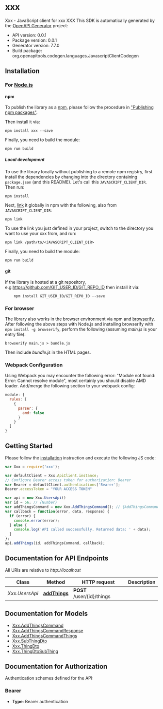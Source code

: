 # xxx

Xxx - JavaScript client for xxx
XXX
This SDK is automatically generated by the [OpenAPI Generator](https://openapi-generator.tech) project:

- API version: 0.0.1
- Package version: 0.0.1
- Generator version: 7.7.0
- Build package: org.openapitools.codegen.languages.JavascriptClientCodegen

## Installation

### For [Node.js](https://nodejs.org/)

#### npm

To publish the library as a [npm](https://www.npmjs.com/), please follow the procedure in ["Publishing npm packages"](https://docs.npmjs.com/getting-started/publishing-npm-packages).

Then install it via:

```shell
npm install xxx --save
```

Finally, you need to build the module:

```shell
npm run build
```

##### Local development

To use the library locally without publishing to a remote npm registry, first install the dependencies by changing into the directory containing `package.json` (and this README). Let's call this `JAVASCRIPT_CLIENT_DIR`. Then run:

```shell
npm install
```

Next, [link](https://docs.npmjs.com/cli/link) it globally in npm with the following, also from `JAVASCRIPT_CLIENT_DIR`:

```shell
npm link
```

To use the link you just defined in your project, switch to the directory you want to use your xxx from, and run:

```shell
npm link /path/to/<JAVASCRIPT_CLIENT_DIR>
```

Finally, you need to build the module:

```shell
npm run build
```

#### git

If the library is hosted at a git repository, e.g.https://github.com/GIT_USER_ID/GIT_REPO_ID
then install it via:

```shell
    npm install GIT_USER_ID/GIT_REPO_ID --save
```

### For browser

The library also works in the browser environment via npm and [browserify](http://browserify.org/). After following
the above steps with Node.js and installing browserify with `npm install -g browserify`,
perform the following (assuming *main.js* is your entry file):

```shell
browserify main.js > bundle.js
```

Then include *bundle.js* in the HTML pages.

### Webpack Configuration

Using Webpack you may encounter the following error: "Module not found: Error:
Cannot resolve module", most certainly you should disable AMD loader. Add/merge
the following section to your webpack config:

```javascript
module: {
  rules: [
    {
      parser: {
        amd: false
      }
    }
  ]
}
```

## Getting Started

Please follow the [installation](#installation) instruction and execute the following JS code:

```javascript
var Xxx = require('xxx');

var defaultClient = Xxx.ApiClient.instance;
// Configure Bearer access token for authorization: Bearer
var Bearer = defaultClient.authentications['Bearer'];
Bearer.accessToken = "YOUR ACCESS TOKEN"

var api = new Xxx.UsersApi()
var id = 56; // {Number} 
var addThingsCommand = new Xxx.AddThingsCommand(); // {AddThingsCommand} 
var callback = function(error, data, response) {
  if (error) {
    console.error(error);
  } else {
    console.log('API called successfully. Returned data: ' + data);
  }
};
api.addThings(id, addThingsCommand, callback);

```

## Documentation for API Endpoints

All URIs are relative to *http://localhost*

Class | Method | HTTP request | Description
------------ | ------------- | ------------- | -------------
*Xxx.UsersApi* | [**addThings**](docs/UsersApi.md#addThings) | **POST** /user/{id}/things | 


## Documentation for Models

 - [Xxx.AddThingsCommand](docs/AddThingsCommand.md)
 - [Xxx.AddThingsCommandResponse](docs/AddThingsCommandResponse.md)
 - [Xxx.AddThingsCommandThings](docs/AddThingsCommandThings.md)
 - [Xxx.SubThingDto](docs/SubThingDto.md)
 - [Xxx.ThingDto](docs/ThingDto.md)
 - [Xxx.ThingDtoSubThing](docs/ThingDtoSubThing.md)


## Documentation for Authorization


Authentication schemes defined for the API:
### Bearer

- **Type**: Bearer authentication

